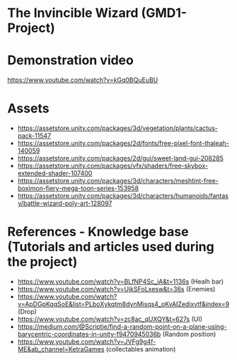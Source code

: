 # The Invincible Wizard (GMD1-Project) 

# Demonstration video
https://www.youtube.com/watch?v=kGq0BQuEuBU

# Assets
 - https://assetstore.unity.com/packages/3d/vegetation/plants/cactus-pack-11547
 - https://assetstore.unity.com/packages/2d/fonts/free-pixel-font-thaleah-140059
 - https://assetstore.unity.com/packages/2d/gui/sweet-land-gui-208285
 - https://assetstore.unity.com/packages/vfx/shaders/free-skybox-extended-shader-107400
 - https://assetstore.unity.com/packages/3d/characters/meshtint-free-boximon-fiery-mega-toon-series-153958
 - https://assetstore.unity.com/packages/3d/characters/humanoids/fantasy/battle-wizard-poly-art-128097

# References - Knowledge base (Tutorials and articles used during the project)
  - https://www.youtube.com/watch?v=BLfNP4Sc_iA&t=1136s (Healh bar)
  - https://www.youtube.com/watch?v=UjkSFoLxesw&t=36s (Enemies)
  - https://www.youtube.com/watch?v=ApDGpKqqSoE&list=PLboXykqtm8dynMisqs4_oKvAIZedixvtf&index=9 (Drop)
  - https://www.youtube.com/watch?v=zc8ac_qUXQY&t=627s (UI)
  - https://medium.com/@Scriptie/find-a-random-point-on-a-plane-using-barycentric-coordinates-in-unity-f9470945036b (Random position)
  - https://www.youtube.com/watch?v=JVFg9g4f-ME&ab_channel=KetraGames (collectables animation)
